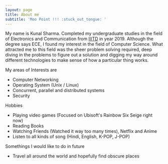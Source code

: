 ```yaml
---
layout: page
title: About me
subtitle: 'Moo Point !!! :stuck_out_tongue: '
---
```


My name is Kunal Sharma. Completed my undergraduate studies in the field of Electronics and Communication from [IIITD](https://iiitd.ac.in/) in year 2019. Although the degree says ECE, I found my interest in the field of Computer Science. What attracted me to this field was the sheer problem solving required, deep diving in the problems to figure out a solution and digging my way around different technologies to make sense of how a particular thing works.

My areas of Interests are
- Computer Networking
- Operating System (Unix / Linux)
- Concurrent, parallel and distributed systems
- Security

Hobbies
- Playing video games (Focused on Ubisoft's Rainbow Six Seige right now)
- Reading Books
- Watching Friends (Watched it way too many times), Netflix and Anime
- Listen to all kinds of song (Hindi, English, K-POP, J-POP)

Somethings I would like to do in future
- Travel all around the world and hopefully find obscure places
